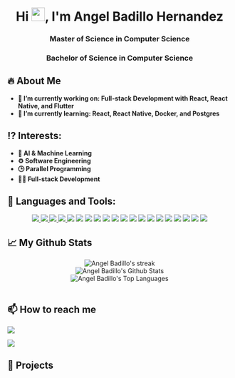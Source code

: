 <h1 align="center">Hi <img src="https://raw.githubusercontent.com/MartinHeinz/MartinHeinz/master/wave.gif" width="30px">, I'm Angel Badillo Hernandez</h1>
<h3 align="center">Master of Science in Computer Science</h3>
<h3 align="center">Bachelor of Science in Computer Science</h3>

 
## 🔥 About Me 
<p>
 <ul>
  <b>
  <li > 🔭 I’m currently working on: Full-stack Development with React, React Native, and Flutter</li>
  <li> 🌱 I’m currently learning: React, React Native, Docker, and Postgres</li>
  </b>
  </ul>
</p>


## ⁉️ Interests:
<p>
 <ul>
  <b>
  <li > 🤖 AI & Machine Learning </li>
  <li> ⚙️ Software Engineering</li>
  <li> 🕒 Parallel Programming</li>
  <li> 👨‍💻 Full-stack Development</li>
  </b>
  </ul>
</p>



## 🚀 Languages and Tools:
<p align="center"> 
  <a href="https://firebase.google.com/" target="_blank"> <img src="https://img.icons8.com/color/48/000000/firebase.png"/> </a> 
 <a href="https://www.python.org" target="_blank"> <img src="https://img.icons8.com/color/48/000000/python.png"/> </a> 
 <a href="https://www.w3.org/css" target="_blank"> <img src="https://img.icons8.com/color/48/000000/css3.png"/> </a> 
  <a href="https://www.w3.org/html/" target="_blank"> <img src="https://img.icons8.com/color/48/000000/html-5.png"/> </a>
  <a href="https://www.cplusplus.com/" target="_blank"> <img src="https://img.icons8.com/color/48/000000/c-plus-plus-logo.png"/></a>
   <a href="https://flutter.dev/" target="_blank"> <img src="https://img.icons8.com/fluency/48/000000/flutter.png"/></a>
  <a href="https://dart.dev/" target="_blank"> <img src="https://img.icons8.com/color/48/000000/dart.png"/></a>
  <a href="https://reactnative.dev/" target="_blank"> <img src="https://img.icons8.com/color/48/000000/react-native.png"/></a>
  <a href="https://isocpp.org/" target="_blank"> <img src="https://img.icons8.com/color/48/000000/c-plus-plus-logo"/></a>
  <a href="https://isocpp.org/" target="_blank"> <img src="https://img.icons8.com/color/48/000000/c-sharp-logo.png"/></a>
  <a href="https://isocpp.org/" target="_blank"> <img src="https://img.icons8.com/color/48/000000/c-programming.png"/></a>
  <a href="https://isocpp.org/" target="_blank"> <img src="https://img.icons8.com/color/48/000000/net-framework"/></a>
    <a href="https://isocpp.org/" target="_blank"> <img src="https://img.icons8.com/color/48/000000/mongodb"/></a>
      <a href="https://isocpp.org/" target="_blank"> <img src="https://img.icons8.com/color/48/000000/sql"/></a>
        <a href="https://isocpp.org/" target="_blank"> <img src="https://img.icons8.com/color/48/000000/vite"/></a>
          <a href="https://isocpp.org/" target="_blank"> <img src="https://img.icons8.com/color/48/000000/windows-11"/></a>
            <a href="https://isocpp.org/" target="_blank"> <img src="https://img.icons8.com/color/48/000000/linux"/></a>
              <a href="https://isocpp.org/" target="_blank"> <img src="https://img.icons8.com/color/48/000000/android-user"/></a>
                <a href="https://isocpp.org/" target="_blank"> <img src="https://img.icons8.com/color/48/000000/android-studio"/></a>
                    <a href="https://isocpp.org/" target="_blank"> <img src="https://img.icons8.com/color/48/000000/visual-studio"/></a>
  
</p>


## 📈 My Github Stats
<p align="center">
        <img title="🔥 Get streak stats for your profile at git.io/streak-stats" alt="Angel Badillo's streak" src="https://github-readme-streak-stats.herokuapp.com/?user=angel-badillo-hernandez&theme=black-ice&hide_border=true&stroke=0000&background=060A0CD0"/>
    </a>

 <br/>
    <img alt="Angel Badillo's Github Stats" src="https://github-readme-stats.vercel.app/api?username=angel-badillo-hernandez&show_icons=true&count_private=true&theme=react&hide_border=true&bg_color=0D1117" /></a>
    

  <br/>
<img alt="Angel Badillo's Top Languages" src="https://github-readme-stats.vercel.app/api/top-langs/?username=angel-badillo-hernandez&langs_count=8&count_private=true&layout=compact&theme=react&hide_border=true&bg_color=0D1117" /></a>

<br/>
<br/>

</p>




## 📫 How to reach me
<p align="left">

<a href = "https://www.linkedin.com/in/angel-badillo-hernandez/"><img src="https://img.icons8.com/fluent/48/000000/linkedin.png"/></a>




</p>
    <img src="https://komarev.com/ghpvc/?username=angel-badillo-hernandez">
 
 
## 🔧 Projects
 
